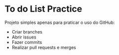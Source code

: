 # To do List Practice

Projeto simples apenas para praticar o uso do GitHub:
- Criar branches
- Abrir issues
- Fazer commits
- Realizar pull requests e merges

